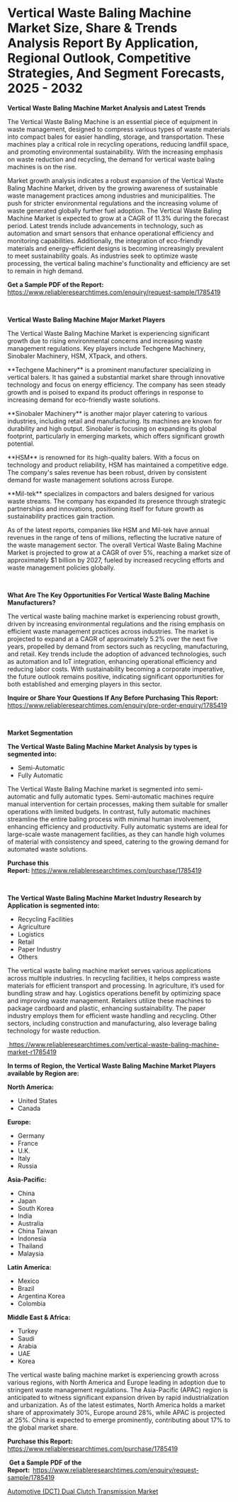 <p><h1>Vertical Waste Baling Machine Market Size, Share & Trends Analysis Report By Application, Regional Outlook, Competitive Strategies, And Segment Forecasts, 2025 - 2032</h1></p><p><strong>Vertical Waste Baling Machine Market Analysis and Latest Trends</strong></p>
<p><p>The Vertical Waste Baling Machine is an essential piece of equipment in waste management, designed to compress various types of waste materials into compact bales for easier handling, storage, and transportation. These machines play a critical role in recycling operations, reducing landfill space, and promoting environmental sustainability. With the increasing emphasis on waste reduction and recycling, the demand for vertical waste baling machines is on the rise.</p><p>Market growth analysis indicates a robust expansion of the Vertical Waste Baling Machine Market, driven by the growing awareness of sustainable waste management practices among industries and municipalities. The push for stricter environmental regulations and the increasing volume of waste generated globally further fuel adoption. The Vertical Waste Baling Machine Market is expected to grow at a CAGR of 11.3% during the forecast period. Latest trends include advancements in technology, such as automation and smart sensors that enhance operational efficiency and monitoring capabilities. Additionally, the integration of eco-friendly materials and energy-efficient designs is becoming increasingly prevalent to meet sustainability goals. As industries seek to optimize waste processing, the vertical baling machine's functionality and efficiency are set to remain in high demand.</p></p>
<p><strong>Get a Sample PDF of the Report:&nbsp;</strong> <a href="https://www.reliableresearchtimes.com/enquiry/request-sample/1785419?utm_campaign=2997&utm_medium=2&utm_source=Github&utm_content=ia&utm_term=25032025&utm_id=vertical-waste-baling-machine">https://www.reliableresearchtimes.com/enquiry/request-sample/1785419</a></p>
<p>&nbsp;</p>
<p><strong>Vertical Waste Baling Machine Major Market Players</strong></p>
<p><p>The Vertical Waste Baling Machine Market is experiencing significant growth due to rising environmental concerns and increasing waste management regulations. Key players include Techgene Machinery, Sinobaler Machinery, HSM, XTpack, and others.</p><p>**Techgene Machinery** is a prominent manufacturer specializing in vertical balers. It has gained a substantial market share through innovative technology and focus on energy efficiency. The company has seen steady growth and is poised to expand its product offerings in response to increasing demand for eco-friendly waste solutions.</p><p>**Sinobaler Machinery** is another major player catering to various industries, including retail and manufacturing. Its machines are known for durability and high output. Sinobaler is focusing on expanding its global footprint, particularly in emerging markets, which offers significant growth potential.</p><p>**HSM** is renowned for its high-quality balers. With a focus on technology and product reliability, HSM has maintained a competitive edge. The company's sales revenue has been robust, driven by consistent demand for waste management solutions across Europe.</p><p>**Mil-tek** specializes in compactors and balers designed for various waste streams. The company has expanded its presence through strategic partnerships and innovations, positioning itself for future growth as sustainability practices gain traction.</p><p>As of the latest reports, companies like HSM and Mil-tek have annual revenues in the range of tens of millions, reflecting the lucrative nature of the waste management sector. The overall Vertical Waste Baling Machine Market is projected to grow at a CAGR of over 5%, reaching a market size of approximately $1 billion by 2027, fueled by increased recycling efforts and waste management policies globally.</p></p>
<p>&nbsp;</p>
<p><strong>What Are The Key Opportunities For Vertical Waste Baling Machine Manufacturers?</strong></p>
<p><p>The vertical waste baling machine market is experiencing robust growth, driven by increasing environmental regulations and the rising emphasis on efficient waste management practices across industries. The market is projected to expand at a CAGR of approximately 5.2% over the next five years, propelled by demand from sectors such as recycling, manufacturing, and retail. Key trends include the adoption of advanced technologies, such as automation and IoT integration, enhancing operational efficiency and reducing labor costs. With sustainability becoming a corporate imperative, the future outlook remains positive, indicating significant opportunities for both established and emerging players in this sector.</p></p>
<p><strong>Inquire or Share Your Questions If Any Before Purchasing This Report:</strong> <a href="https://www.reliableresearchtimes.com/enquiry/pre-order-enquiry/1785419?utm_campaign=2997&utm_medium=2&utm_source=Github&utm_content=ia&utm_term=25032025&utm_id=vertical-waste-baling-machine">https://www.reliableresearchtimes.com/enquiry/pre-order-enquiry/1785419</a></p>
<p>&nbsp;</p>
<p><strong>Market Segmentation</strong></p>
<p><strong>The Vertical Waste Baling Machine Market Analysis by types is segmented into:</strong></p>
<p><ul><li>Semi-Automatic</li><li>Fully Automatic</li></ul></p>
<p><p>The Vertical Waste Baling Machine market is segmented into semi-automatic and fully automatic types. Semi-automatic machines require manual intervention for certain processes, making them suitable for smaller operations with limited budgets. In contrast, fully automatic machines streamline the entire baling process with minimal human involvement, enhancing efficiency and productivity. Fully automatic systems are ideal for large-scale waste management facilities, as they can handle high volumes of material with consistency and speed, catering to the growing demand for automated waste solutions.</p></p>
<p><strong>Purchase this Report:&nbsp;</strong><a href="https://www.reliableresearchtimes.com/purchase/1785419?utm_campaign=2997&utm_medium=2&utm_source=Github&utm_content=ia&utm_term=25032025&utm_id=vertical-waste-baling-machine">https://www.reliableresearchtimes.com/purchase/1785419</a></p>
<p>&nbsp;</p>
<p><strong>The Vertical Waste Baling Machine Market Industry Research by Application is segmented into:</strong></p>
<p><ul><li>Recycling Facilities</li><li>Agriculture</li><li>Logistics</li><li>Retail</li><li>Paper Industry</li><li>Others</li></ul></p>
<p><p>The vertical waste baling machine market serves various applications across multiple industries. In recycling facilities, it helps compress waste materials for efficient transport and processing. In agriculture, it’s used for bundling straw and hay. Logistics operations benefit by optimizing space and improving waste management. Retailers utilize these machines to package cardboard and plastic, enhancing sustainability. The paper industry employs them for efficient waste handling and recycling. Other sectors, including construction and manufacturing, also leverage baling technology for waste reduction.</p></p>
<p><a href="https://www.reliableresearchtimes.com/vertical-waste-baling-machine-market-r1785419?utm_campaign=2997&utm_medium=2&utm_source=Github&utm_content=ia&utm_term=25032025&utm_id=vertical-waste-baling-machine">&nbsp;https://www.reliableresearchtimes.com/vertical-waste-baling-machine-market-r1785419</a></p>
<p><strong>In terms of Region, the Vertical Waste Baling Machine Market Players available by Region are:</strong></p>
<p>
    <p> <strong> North America: </strong>
        <ul>
            <li>United States</li>
            <li>Canada</li>
        </ul>
        </p> 
    <p> <strong> Europe: </strong>
        <ul>
            <li>Germany</li>
            <li>France</li>
            <li>U.K.</li>
            <li>Italy</li>
            <li>Russia</li>
        </ul>
        </p> 
    <p> <strong> Asia-Pacific: </strong>
        <ul>
            <li>China</li>
            <li>Japan</li>
            <li>South Korea</li>
            <li>India</li>
            <li>Australia</li>
            <li>China Taiwan</li>
            <li>Indonesia</li>
            <li>Thailand</li>
            <li>Malaysia</li>
        </ul>
        </p> 
    <p> <strong> Latin America: </strong>
        <ul>
            <li>Mexico</li>
            <li>Brazil</li>
            <li>Argentina Korea</li>
            <li>Colombia</li>
        </ul>
        </p> 
    <p> <strong> Middle East & Africa: </strong>
        <ul>
            <li>Turkey</li>
            <li>Saudi</li>
            <li>Arabia</li>
            <li>UAE</li>
            <li>Korea</li>
        </ul>
    </p>
    </p>
<p><p>The vertical waste baling machine market is experiencing growth across various regions, with North America and Europe leading in adoption due to stringent waste management regulations. The Asia-Pacific (APAC) region is anticipated to witness significant expansion driven by rapid industrialization and urbanization. As of the latest estimates, North America holds a market share of approximately 30%, Europe around 28%, while APAC is projected at 25%. China is expected to emerge prominently, contributing about 17% to the global market share.</p></p>
<p><strong>Purchase this Report: </strong><a href="https://www.reliableresearchtimes.com/purchase/1785419?utm_campaign=2997&utm_medium=2&utm_source=Github&utm_content=ia&utm_term=25032025&utm_id=vertical-waste-baling-machine">https://www.reliableresearchtimes.com/purchase/1785419</a></p>
<p>&nbsp;<strong>Get a Sample PDF of the Report:&nbsp;&nbsp;</strong><a href="https://www.reliableresearchtimes.com/enquiry/request-sample/1785419?utm_campaign=2997&utm_medium=2&utm_source=Github&utm_content=ia&utm_term=25032025&utm_id=vertical-waste-baling-machine">https://www.reliableresearchtimes.com/enquiry/request-sample/1785419</a></p>
<p><strong></strong></p>
<p><p><a href="https://github.com/carendesrochers299/Market-Research-Report-List-1/blob/main/automotive-dct-dual-clutch-transmission-market.md?utm_campaign=2997&utm_medium=2&utm_source=Github&utm_content=ia&utm_term=25032025&utm_id=vertical-waste-baling-machine">Automotive (DCT) Dual Clutch Transmission Market</a></p></p>